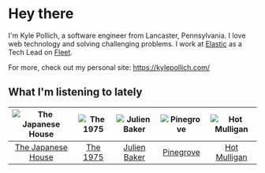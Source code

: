 # Hey there


I'm Kyle Pollich, a software engineer from Lancaster, Pennsylvania. I love web technology and solving challenging problems.
I work at [Elastic](https://www.elastic.co/) as a Tech Lead on [Fleet](https://www.elastic.co/guide/en/fleet/current/fleet-overview.html).

For more, check out my personal site: https://kylepollich.com/

## What I'm listening to lately

<!-- begin artists -->
  |![The Japanese House](https://i.scdn.co/image/ab6761610000f178219ef33af431aa46dda33714)|![The 1975](https://i.scdn.co/image/ab6761610000f17889348336354096fd4e36ca73)|![Julien Baker](https://i.scdn.co/image/ab6761610000f17809239cf62ab2187c023fcee4)|![Pinegrove](https://i.scdn.co/image/ab6761610000f1781de145aa66b80b0d481898fe)|![Hot Mulligan](https://i.scdn.co/image/ab6761610000f178b81b1d2b8043c08f659d196e)|
  |:---:|:---:|:---:|:---:|:---:|
  |[The Japanese House](https://open.spotify.com/artist/3IunaFjvNKj98JW89JYv9u)|[The 1975](https://open.spotify.com/artist/3mIj9lX2MWuHmhNCA7LSCW)|[Julien Baker](https://open.spotify.com/artist/12zbUHbPHL5DGuJtiUfsip)|[Pinegrove](https://open.spotify.com/artist/2gbT6GPXMis0OAkZbEQCYB)|[Hot Mulligan](https://open.spotify.com/artist/1lKZzN2d4IqiEYxyECIEHI)|
<!-- end artists -->
